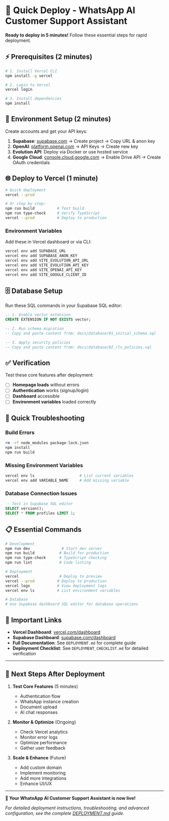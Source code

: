 # 🚀 Quick Deploy - WhatsApp AI Customer Support Assistant

**Ready to deploy in 5 minutes!** Follow these essential steps for rapid deployment.

## ⚡ Prerequisites (2 minutes)

```bash
# 1. Install Vercel CLI
npm install -g vercel

# 2. Login to Vercel
vercel login

# 3. Install dependencies
npm install
```

## 🔧 Environment Setup (2 minutes)

Create accounts and get your API keys:

1. **Supabase**: [supabase.com](https://supabase.com) → Create project → Copy URL & anon key
2. **OpenAI**: [platform.openai.com](https://platform.openai.com) → API Keys → Create new key
3. **Evolution API**: Deploy via Docker or use hosted service
4. **Google Cloud**: [console.cloud.google.com](https://console.cloud.google.com) → Enable Drive API → Create OAuth credentials

## 🌐 Deploy to Vercel (1 minute)

```bash
# Quick deployment
vercel --prod

# Or step by step:
npm run build          # Test build
npm run type-check     # Verify TypeScript
vercel --prod          # Deploy to production
```

### Environment Variables

Add these in Vercel dashboard or via CLI:

```bash
vercel env add SUPABASE_URL
vercel env add SUPABASE_ANON_KEY
vercel env add VITE_EVOLUTION_API_URL
vercel env add VITE_EVOLUTION_API_KEY
vercel env add VITE_OPENAI_API_KEY
vercel env add VITE_GOOGLE_CLIENT_ID
```

## 🗄️ Database Setup

Run these SQL commands in your Supabase SQL editor:

```sql
-- 1. Enable vector extension
CREATE EXTENSION IF NOT EXISTS vector;

-- 2. Run schema migration
-- Copy and paste content from: docs/database/01_initial_schema.sql

-- 3. Apply security policies  
-- Copy and paste content from: docs/database/02_rls_policies.sql
```

## ✅ Verification

Test these core features after deployment:

- [ ] **Homepage loads** without errors
- [ ] **Authentication** works (signup/login)
- [ ] **Dashboard** accessible
- [ ] **Environment variables** loaded correctly

## 🚨 Quick Troubleshooting

### Build Errors
```bash
rm -rf node_modules package-lock.json
npm install
npm run build
```

### Missing Environment Variables
```bash
vercel env ls                    # List current variables
vercel env add VARIABLE_NAME     # Add missing variable
```

### Database Connection Issues
```sql
-- Test in Supabase SQL editor
SELECT version();
SELECT * FROM profiles LIMIT 1;
```

## 📋 Essential Commands

```bash
# Development
npm run dev              # Start dev server
npm run build           # Build for production
npm run type-check      # TypeScript checking
npm run lint            # Code linting

# Deployment
vercel                  # Deploy to preview
vercel --prod          # Deploy to production
vercel logs            # View deployment logs
vercel env ls          # List environment variables

# Database
# Use Supabase dashboard SQL editor for database operations
```

## 🔗 Important Links

- **Vercel Dashboard**: [vercel.com/dashboard](https://vercel.com/dashboard)
- **Supabase Dashboard**: [supabase.com/dashboard](https://supabase.com/dashboard)
- **Full Documentation**: See `DEPLOYMENT.md` for complete guide
- **Deployment Checklist**: See `DEPLOYMENT_CHECKLIST.md` for detailed verification

---

## 🎯 Next Steps After Deployment

1. **Test Core Features** (5 minutes)
   - Authentication flow
   - WhatsApp instance creation
   - Document upload
   - AI chat responses

2. **Monitor & Optimize** (Ongoing)
   - Check Vercel analytics
   - Monitor error logs
   - Optimize performance
   - Gather user feedback

3. **Scale & Enhance** (Future)
   - Add custom domain
   - Implement monitoring
   - Add more integrations
   - Enhance UI/UX

---

**🎉 Your WhatsApp AI Customer Support Assistant is now live!**

*For detailed deployment instructions, troubleshooting, and advanced configuration, see the complete [DEPLOYMENT.md](./DEPLOYMENT.md) guide.* 